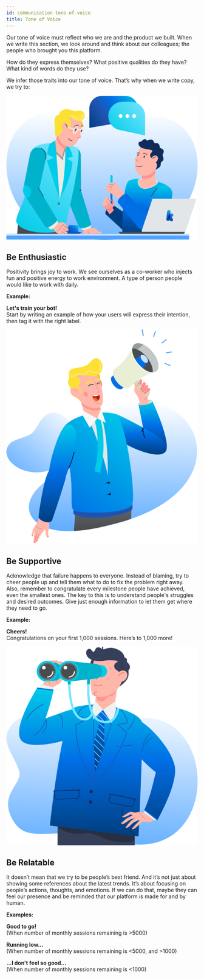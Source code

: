 ```yaml
---
id: communication-tone-of-voice
title: Tone of Voice
---
```


<div class="text-primary">

Our tone of voice must reflect who we are and the product we built. When we write this section, we look around and think about our colleagues; the people who brought you this platform.

How do they express themselves? What positive qualities do they have? What kind of words do they use?

We infer those traits into our tone of voice. That’s why when we write copy, we try to:

</div>

<md-row class="principle">
<md-col md="4" class="principle-image">

![enthusiastic](../assets/images/communication/enthusiastic.png)

</md-col>
<md-col class="principle-content">

## Be Enthusiastic

Positivity brings joy to work. We see ourselves as a co-worker who injects fun and positive energy to work environment. A type of person people would like to work with daily.

**Example:**

**Let's train your bot!**<br />
Start by writing an example of how your users will express their intention, then tag it with the right label.

</md-col>
</md-row>

<md-row class="principle">
<md-col md="4" class="principle-image">

![supportive](../assets/images/communication/supportive.png)

</md-col>
<md-col class="principle-content">

## Be Supportive

Acknowledge that failure happens to everyone. Instead of blaming, try to cheer people up and tell them what to do to fix the problem right away. Also, remember to congratulate every milestone people have achieved, even the smallest ones. The key to this is to understand people's struggles and desired outcomes. Give just enough information to let them get where they need to go.

**Example:**

**Cheers!**<br />
Congratulations on your first 1,000 sessions. Here’s to 1,000 more!

</md-col>
</md-row>

<md-row class="principle">
<md-col md="4" class="principle-image">

![relatable](../assets/images/communication/relatable.png)

</md-col>
<md-col class="principle-content">

## Be Relatable

It doesn’t mean that we try to be people’s best friend. And it’s not just about showing some references about the latest trends. It’s about focusing on people’s actions, thoughts, and emotions. If we can do that, maybe they can feel our presence and be reminded that our platform is made for and by human.

**Examples:**

**Good to go!**<br />
(When number of monthly sessions remaining is >5000)

**Running low...**<br />
(When number of monthly sessions remaining is <5000, and >1000)

**...I don't feel so good...**<br />
(When number of monthly sessions remaining is <1000)

</md-col>
</md-row>
